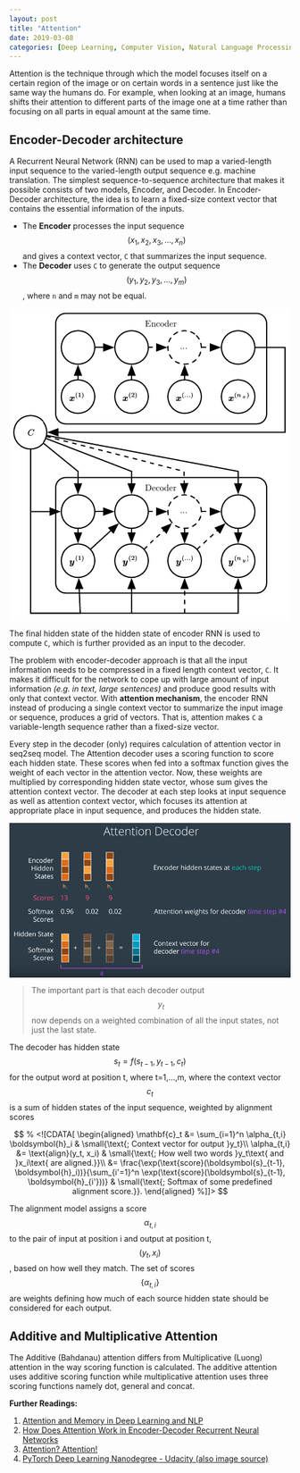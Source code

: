 ```yaml
---
layout: post
title: "Attention"
date: 2019-03-08
categories: [Deep Learning, Computer Vision, Natural Language Processing]
---
```


Attention is the technique through which the model focuses itself on a certain region of the image or on certain words in a sentence just like the same way the humans do. For example, when looking at an image, humans shifts their attention to different parts of the image one at a time rather than focusing on all parts in equal amount at the same time.

## Encoder-Decoder architecture

A Recurrent Neural Network (RNN) can be used to map a varied-length input sequence to the varied-length output sequence e.g. machine translation. The simplest sequence-to-sequence architecture that makes it possible consists of two models, Encoder, and Decoder. In Encoder-Decoder architecture, the idea is to learn a fixed-size context vector that contains the essential information of the inputs.

* The **Encoder** processes the input sequence $$(x_1, x_2, x_3, ..., x_n)$$ and gives a context vector, `C` that summarizes the input sequence.
* The **Decoder** uses `C` to generate the output sequence $$(y_1, y_2, y_3, ..., y_m)$$, where `n` and `m` may not be equal.

<img src="/img/encoder_decoder_arch.png" style="display: block; margin: auto; width: auto; max-width: 100%;">

The final hidden state of the hidden state of encoder RNN is used to compute `C`, which is further provided as an input to the decoder.

The problem with encoder-decoder approach is that all the input information needs to be compressed in a fixed length context vector, `C`. It makes it difficult for the network to cope up with large amount of input information *(e.g. in text, large sentences)* and produce good results with only that context vector. With **attention mechanism**, the encoder RNN instead of producing a single context vector to summarize the input image or sequence, produces a grid of vectors. That is, attention makes `C` a variable-length sequence rather than a fixed-size vector.

Every step in the decoder (only) requires calculation of attention vector in seq2seq model. The Attention decoder uses a scoring function to score each hidden state. These scores when fed into a softmax function gives the weight of each vector in the attention vector. Now, these weights are multiplied by corresponding hidden state vector, whose sum gives the attention context vector. The decoder at each step looks at input sequence as well as attention context vector, which focuses its attention at appropriate place in input sequence, and produces the hidden state.

<img src="/img/attention_decoder.png" style="display: block; margin: auto; width: 620px; max-width: 100%;">

> The important part is that each decoder output $$y_t$$ now depends on a weighted combination of all the input states, not just the last state.

The decoder has hidden state $$s_t=f(s_{t−1},y_{t−1},c_t)$$ for the output word at position t, where t=1,…,m, where the context vector $$c_t$$ is a sum of hidden states of the input sequence, weighted by alignment scores

$$
% <![CDATA[
\begin{aligned}
\mathbf{c}_t &= \sum_{i=1}^n \alpha_{t,i} \boldsymbol{h}_i & \small{\text{; Context vector for output }y_t}\\
\alpha_{t,i} &= \text{align}(y_t, x_i) & \small{\text{; How well two words }y_t\text{ and }x_i\text{ are aligned.}}\\
&= \frac{\exp(\text{score}(\boldsymbol{s}_{t-1}, \boldsymbol{h}_i))}{\sum_{i'=1}^n \exp(\text{score}(\boldsymbol{s}_{t-1}, \boldsymbol{h}_{i'}))} & \small{\text{; Softmax of some predefined alignment score.}}.
\end{aligned} %]]>
$$

The alignment model assigns a score $$α_{t,i}$$ to the pair of input at position i and output at position t, $$(y_t,x_i)$$, based on how well they match. The set of scores $$\{\alpha_{t, i}\}$$ are weights defining how much of each source hidden state should be considered for each output.

## Additive and Multiplicative Attention

The Additive (Bahdanau) attention differs from Multiplicative (Luong) attention in the way scoring function is calculated. The additive attention uses additive scoring function while multiplicative attention uses three scoring functions namely dot, general and concat.

**Further Readings:**  
1. [Attention and Memory in Deep Learning and NLP](http://www.wildml.com/2016/01/attention-and-memory-in-deep-learning-and-nlp/)
2. [How Does Attention Work in Encoder-Decoder Recurrent Neural Networks](https://machinelearningmastery.com/how-does-attention-work-in-encoder-decoder-recurrent-neural-networks/)
3. [Attention? Attention!](https://lilianweng.github.io/lil-log/2018/06/24/attention-attention.html)  
4. [PyTorch Deep Learning Nanodegree - Udacity (also image source)](https://in.udacity.com/course/deep-learning-nanodegree--nd101) 
